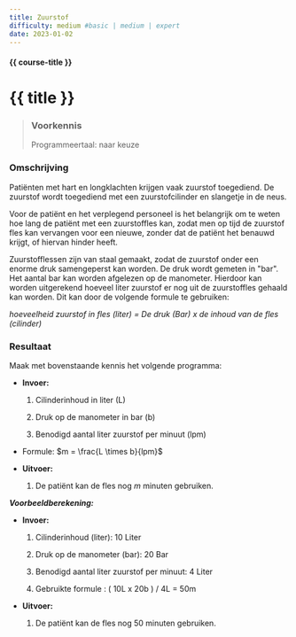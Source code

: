 ```yaml
---
title: Zuurstof
difficulty: medium #basic | medium | expert
date: 2023-01-02
---
```


#### {{ course-title }}

# {{ title }}

> ### Voorkennis
> Programmeertaal: naar keuze

### Omschrijving
Patiënten met hart en longklachten krijgen vaak zuurstof toegediend. De
zuurstof wordt toegediend met een zuurstofcilinder en slangetje in de
neus.

Voor de patiënt en het verplegend personeel is het belangrijk om te
weten hoe lang de patiënt met een zuurstoffles kan, zodat men op tijd de
zuurstof fles kan vervangen voor een nieuwe, zonder dat de patiënt het
benauwd krijgt, of hiervan hinder heeft.

Zuurstofflessen zijn van staal gemaakt, zodat de zuurstof onder een
enorme druk samengeperst kan worden. De druk wordt gemeten in "bar". Het
aantal bar kan worden afgelezen op de manometer. Hierdoor kan worden
uitgerekend hoeveel liter zuurstof er nog uit de zuurstoffles gehaald
kan worden. Dit kan door de volgende formule te gebruiken:

*hoeveelheid zuurstof in fles (liter) = De druk (Bar) x de inhoud van de
fles (cilinder)*

### Resultaat
Maak met bovenstaande kennis het volgende programma:

- **Invoer:**

  1.  Cilinderinhoud in liter (L)

  2.  Druk op de manometer in bar (b)

  3.  Benodigd aantal liter zuurstof per minuut (lpm)

- Formule: $m = \frac{L \times b}{lpm}$

- **Uitvoer:**

  1.  De patiënt kan de fles nog $m$ minuten gebruiken.

***Voorbeeldberekening:***  

- **Invoer:**

  1.  Cilinderinhoud (liter): 10 Liter

  2.  Druk op de manometer (bar): 20 Bar

  3.  Benodigd aantal liter zuurstof per minuut: 4 Liter

  4.  Gebruikte formule : ( 10L x 20b ) / 4L = 50m

- **Uitvoer:**

  1.  De patiënt kan de fles nog $50$ minuten gebruiken.  
